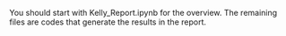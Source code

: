 You should start with Kelly_Report.ipynb for the overview. The remaining files are codes that generate the results in the report.
